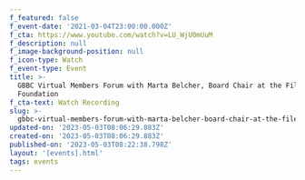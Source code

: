 ```yaml
---
f_featured: false
f_event-date: '2021-03-04T23:00:00.000Z'
f_cta: https://www.youtube.com/watch?v=LU_WjU0mUuM
f_description: null
f_image-background-position: null
f_icon-type: Watch
f_event-type: Event
title: >-
  GBBC Virtual Members Forum with Marta Belcher, Board Chair at the Filecoin
  Foundation
f_cta-text: Watch Recording
slug: >-
  gbbc-virtual-members-forum-with-marta-belcher-board-chair-at-the-filecoin-foundation
updated-on: '2023-05-03T08:06:29.883Z'
created-on: '2023-05-03T08:06:29.883Z'
published-on: '2023-05-03T08:22:38.798Z'
layout: '[events].html'
tags: events
---
```



